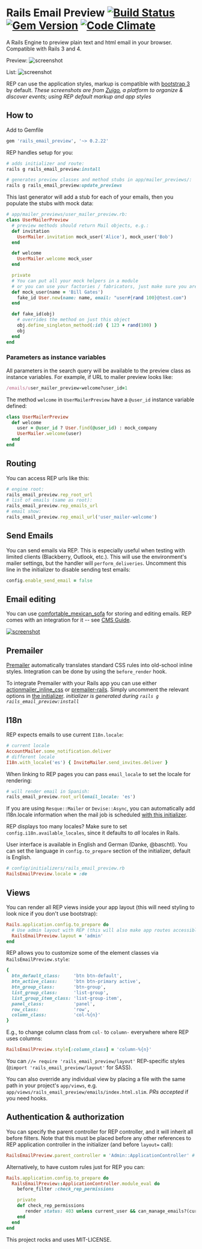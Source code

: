 # Rails Email Preview [![Build Status][travis-badge]][travis] [![Gem Version][gem-badge]][gem] [![Code Climate][codeclimate-badge]][codeclimate]

A Rails Engine to preview plain text and html email in your browser. Compatible with Rails 3 and 4.

Preview:
![screenshot][rep-show-screenshot]

List:
![screenshot][rep-nav-screenshot]

REP can use the application styles, markup is compatible with [bootstrap 3][rep-show-default-screenshot] by default.
*These screenshots are from [Zuigo](http://zuigo.com/), a platform to organize & discover events; using REP default markup and app styles*

## How to

Add to Gemfile

```ruby
gem 'rails_email_preview', '~> 0.2.22'
```

REP handles setup for you:

```ruby
# adds initializer and route:
rails g rails_email_preview:install

# generates preview classes and method stubs in app/mailer_previews/:
rails g rails_email_preview:update_previews
```

This last generator will add a stub for each of your emails, then you populate the stubs with mock data:

```ruby
# app/mailer_previews/user_mailer_preview.rb:
class UserMailerPreview
  # preview methods should return Mail objects, e.g.:
  def invitation
    UserMailer.invitation mock_user('Alice'), mock_user('Bob')
  end

  def welcome
    UserMailer.welcome mock_user
  end

  private
  # You can put all your mock helpers in a module
  # or you can use your factories / fabricators, just make sure you are not creating anythin
  def mock_user(name = 'Bill Gates')
    fake_id User.new(name: name, email: "user#{rand 100}@test.com")
  end

  def fake_id(obj)
    # overrides the method on just this object
    obj.define_singleton_method(:id) { 123 + rand(100) }
    obj
  end
end
```

### Parameters as instance variables

All parameters in the search query will be available to the preview class as instance variables.
For example, if URL to mailer preview looks like:

```ruby
/emails/user_mailer_preview-welcome?user_id=1
```

The method `welcome` in `UserMailerPreview` have a `@user_id` instance variable defined:

```ruby
class UserMailerPreview
  def welcome
    user = @user_id ? User.find(@user_id) : mock_company
    UserMailer.welcome(user)
  end
end
```


## Routing

You can access REP urls like this:

```ruby
# engine root:
rails_email_preview.rep_root_url
# list of emails (same as root):
rails_email_preview.rep_emails_url
# email show:
rails_email_preview.rep_email_url('user_mailer-welcome')
```

## Send Emails

You can send emails via REP. This is especially useful when testing with limited clients (Blackberry, Outlook, etc.).
This will use the environment's mailer settings, but the handler will `perform_deliveries`.
Uncomment this line in the initializer to disable sending test emails:

```ruby
config.enable_send_email = false
```

## Email editing

You can use [comfortable_mexican_sofa](https://github.com/comfy/comfortable-mexican-sofa) for storing and editing emails.
REP comes with an integration for it -- see [CMS Guide](https://github.com/glebm/rails_email_preview/wiki/Edit-Emails-with-Comfortable-Mexican-Sofa).

[![screenshot](https://raw.github.com/glebm/rails_email_preview/master/doc/img/rep-edit-sofa.png)](https://github.com/glebm/rails_email_preview/wiki/Edit-Emails-with-Comfortable-Mexican-Sofa)


## Premailer

[Premailer](https://github.com/alexdunae/premailer) automatically translates standard CSS rules into old-school inline styles. Integration can be done by using the <code>before_render</code> hook.

To integrate Premailer with your Rails app you can use either [actionmailer_inline_css](https://github.com/ndbroadbent/actionmailer_inline_css) or [premailer-rails](https://github.com/fphilipe/premailer-rails).
Simply uncomment the relevant options in [the initializer](https://github.com/glebm/rails_email_preview/blob/master/config/initializers/rails_email_preview.rb). *initializer is generated during `rails g rails_email_preview:install`*

## I18n

REP expects emails to use current `I18n.locale`:

```ruby
# current locale
AccountMailer.some_notification.deliver
# different locale
I18n.with_locale('es') { InviteMailer.send_invites.deliver }

```
When linking to REP pages you can pass `email_locale` to set the locale for rendering:

```ruby
# will render email in Spanish:
rails_email_preview.root_url(email_locale: 'es')
```


If you are using `Resque::Mailer` or `Devise::Async`, you can automatically add I18n.locale information when the mail job is scheduled
[with this initializer](https://gist.github.com/glebm/5725347).

REP displays too many locales? Make sure to set `config.i18n.available_locales`, since it defaults to *all* locales in Rails.

User interface is available in English and German (Danke, @baschtl).
You can set the language in `config.to_prepare` section of the initializer, default is English.

```ruby
# config/initializers/rails_email_preview.rb
RailsEmailPreview.locale = :de
```

## Views

You can render all REP views inside your app layout (this will need styling to look nice if you don't use bootstrap):

```ruby
Rails.application.config.to_prepare do
  # Use admin layout with REP (this will also make app routes accessible within REP):
  RailsEmailPreview.layout = 'admin'
end
```

REP allows you to customize some of the element classes via `RailsEmailPreview.style`:

```ruby
{
  btn_default_class:     'btn btn-default',
  btn_active_class:      'btn btn-primary active',
  btn_group_class:       'btn-group',
  list_group_class:      'list-group',
  list_group_item_class: 'list-group-item',
  panel_class:           'panel',
  row_class:             'row',
  column_class:          'col-%{n}'
}
```

E.g., to change column class from `col-` to `column-` everywhere where REP uses columns:

```ruby
RailsEmailPreview.style[:column_class] = 'column-%{n}'
```

You can `//= require 'rails_email_preview/layout'` REP-specific styles (`@import 'rails_email_preview/layout'` for SASS).

You can also override any individual view by placing a file with the same path in your project's `app/views`,
e.g. `app/views/rails_email_preview/emails/index.html.slim`. *PRs accepted* if you need hooks.

## Authentication & authorization

You can specify the parent controller for REP controller, and it will inherit all before filters.
Note that this must be placed before any other references to REP application controller in the initializer (and before `layout=` call):

```ruby
RailsEmailPreview.parent_controller = 'Admin::ApplicationController' # default: '::ApplicationController'
```

Alternatively, to have custom rules just for REP you can:

```ruby
Rails.application.config.to_prepare do
  RailsEmailPreview::ApplicationController.module_eval do
    before_filter :check_rep_permissions

    private
    def check_rep_permissions
       render status: 403 unless current_user && can_manage_emails?(current_user)
    end
  end
end
```


This project rocks and uses MIT-LICENSE.

  [rep-nav-screenshot]: https://raw.github.com/glebm/rails_email_preview/master/doc/img/rep-nav.png "Email List Screenshot"
  [rep-show-screenshot]: https://raw.github.com/glebm/rails_email_preview/master/doc/img/rep-show.png "Show Email Screenshot"
  [rep-show-default-screenshot]: https://raw.github.com/glebm/rails_email_preview/master/doc/img/rep-show-default.png "Show Email Screenshot (default styles)"


[travis]: http://travis-ci.org/glebm/rails_email_preview
[travis-badge]: http://img.shields.io/travis/glebm/rails_email_preview.svg
[gem]: https://rubygems.org/gems/rails_email_preview
[gem-badge]: http://img.shields.io/gem/v/rails_email_preview.svg
[codeclimate]: https://codeclimate.com/github/glebm/rails_email_preview
[codeclimate-badge]: http://img.shields.io/codeclimate/github/glebm/rails_email_preview.svg
[coveralls]: https://coveralls.io/r/glebm/rails_email_preview
[coveralls-badge]: http://img.shields.io/coveralls/glebm/rails_email_preview.svg
